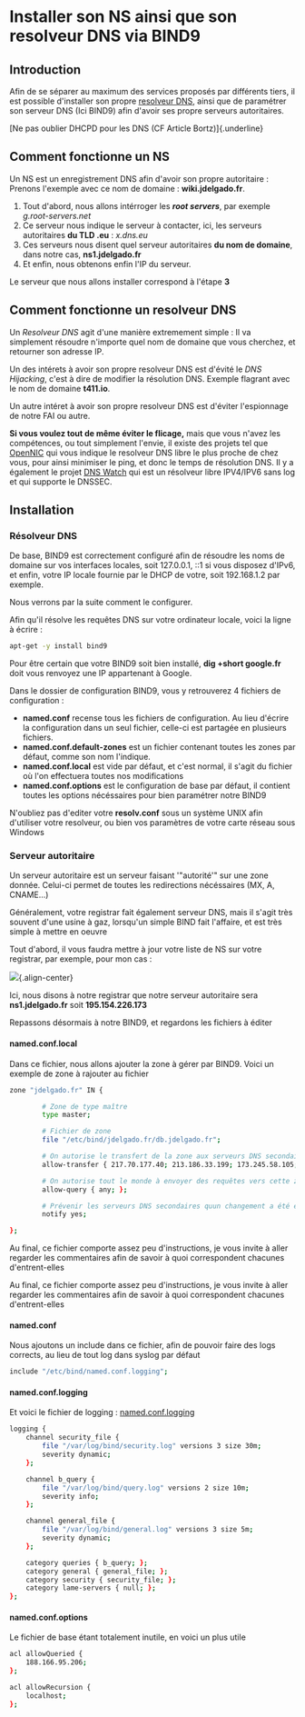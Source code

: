 # Installer son NS ainsi que son resolveur DNS via BIND9

## Introduction

Afin de se séparer au maximum des services proposés par différents
tiers, il est possible d'installer son propre [resolveur
DNS](http://www.bortzmeyer.org/son-propre-resolveur-dns.html), ainsi que
de paramétrer son serveur DNS (Ici BIND9) afin d'avoir ses propre
serveurs autoritaires.

[Ne pas oublier DHCPD pour les DNS (CF Article Bortz)]{.underline}

## Comment fonctionne un NS

Un NS est un enregistrement DNS afin d'avoir son propre autoritaire :
Prenons l'exemple avec ce nom de domaine : **wiki.jdelgado.fr**.

1.  Tout d'abord, nous allons intérroger les ***root servers***, par
    exemple *g.root-servers.net*
2.  Ce serveur nous indique le serveur à contacter, ici, les serveurs
    autoritaires **du TLD .eu** : *x.dns.eu*
3.  Ces serveurs nous disent quel serveur autoritaires **du nom de
    domaine**, dans notre cas, **ns1.jdelgado.fr**
4.  Et enfin, nous obtenons enfin l'IP du serveur.

Le serveur que nous allons installer correspond à l'étape **3**

## Comment fonctionne un resolveur DNS

Un *Resolveur DNS* agit d'une manière extremement simple : Il va
simplement résoudre n'importe quel nom de domaine que vous cherchez, et
retourner son adresse IP.

Un des intérets à avoir son propre resolveur DNS est d'évité le *DNS
Hijacking*, c'est à dire de modifier la résolution DNS. Exemple
flagrant avec le nom de domaine **t411.io**.

Un autre intéret à avoir son propre resolveur DNS est d'éviter
l'espionnage de notre FAI ou autre.

**Si vous voulez tout de même éviter le flicage,** mais que vous n'avez
les compétences, ou tout simplement l'envie, il existe des projets tel
que [OpenNIC](https://www.opennicproject.org/) qui vous indique le
resolveur DNS libre le plus proche de chez vous, pour ainsi minimiser le
ping, et donc le temps de résolution DNS. Il y a également le projet
[DNS Watch](https://dns.watch/index) qui est un résolveur libre
IPV4/IPV6 sans log et qui supporte le DNSSEC.

## Installation

### Résolveur DNS

De base, BIND9 est correctement configuré afin de résoudre les noms de
domaine sur vos interfaces locales, soit 127.0.0.1, ::1 si vous disposez
d'IPv6, et enfin, votre IP locale fournie par le DHCP de votre, soit
192.168.1.2 par exemple.

Nous verrons par la suite comment le configurer.

Afin qu'il résolve les requêtes DNS sur votre ordinateur locale, voici
la ligne à écrire :

```bash
apt-get -y install bind9
```

Pour être certain que votre BIND9 soit bien installé, **dig +short
google.fr** doit vous renvoyez une IP appartenant à Google.

Dans le dossier de configuration BIND9, vous y retrouverez 4 fichiers de
configuration :

-   **named.conf** recense tous les fichiers de configuration. Au lieu
    d'écrire la configuration dans un seul fichier, celle-ci est
    partagée en plusieurs fichiers.
-   **named.conf.default-zones** est un fichier contenant toutes les
    zones par défaut, comme son nom l'indique.
-   **named.conf.local** est vide par défaut, et c'est normal, il
    s'agit du fichier où l'on effectuera toutes nos modifications
-   **named.conf.options** est le configuration de base par défaut, il
    contient toutes les options nécéssaires pour bien paramétrer notre
    BIND9

N'oubliez pas d'editer votre **resolv.conf** sous un système UNIX afin
d'utiliser votre resolveur, ou bien vos paramètres de votre carte
réseau sous Windows

### Serveur autoritaire

Un serveur autoritaire est un serveur faisant '"autorité'" sur une zone
donnée. Celui-ci permet de toutes les redirections nécéssaires (MX, A,
CNAME...)

Généralement, votre registrar fait également serveur DNS, mais il
s'agit très souvent d'une usine à gaz, lorsqu'un simple BIND fait
l'affaire, et est très simple à mettre en oeuvre

Tout d'abord, il vous faudra mettre à jour votre liste de NS sur votre
registrar, par exemple, pour mon cas :

![](/internetbs_ns_list.jpg){.align-center}

Ici, nous disons à notre registrar que notre serveur autoritaire sera
**ns1.jdelgado.fr** soit **195.154.226.173**

Repassons désormais à notre BIND9, et regardons les fichiers à éditer

#### named.conf.local

Dans ce fichier, nous allons ajouter la zone à gérer par BIND9. Voici un
exemple de zone à rajouter au fichier

``` bash
zone "jdelgado.fr" IN {

        # Zone de type maître
        type master;

        # Fichier de zone
        file "/etc/bind/jdelgado.fr/db.jdelgado.fr";

        # On autorise le transfert de la zone aux serveurs DNS secondaires (Slaves)
        allow-transfer { 217.70.177.40; 213.186.33.199; 173.245.58.105; 173.245.59.150; 8.8.8.8; 8.8.4.4; };

        # On autorise tout le monde à envoyer des requêtes vers cette zone
        allow-query { any; };

        # Prévenir les serveurs DNS secondaires quun changement a été effectué dans la zone maître
        notify yes;

};
```

Au final, ce fichier comporte assez peu d'instructions, je vous invite
à aller regarder les commentaires afin de savoir à quoi correspondent
chacunes d'entrent-elles

Au final, ce fichier comporte assez peu d'instructions, je vous invite
à aller regarder les commentaires afin de savoir à quoi correspondent
chacunes d'entrent-elles

#### named.conf

Nous ajoutons un include dans ce fichier, afin de pouvoir faire des logs
corrects, au lieu de tout log dans syslog par défaut

``` bash
include "/etc/bind/named.conf.logging";
```

#### named.conf.logging

Et voici le fichier de logging :
[named.conf.logging](http://pastebin.com/raw/Xt2KVVL8)

``` bash
logging {
    channel security_file {
        file "/var/log/bind/security.log" versions 3 size 30m;
        severity dynamic;
    };

    channel b_query {
        file "/var/log/bind/query.log" versions 2 size 10m;
        severity info;
    };

    channel general_file {
        file "/var/log/bind/general.log" versions 3 size 5m;
        severity dynamic;
    };

    category queries { b_query; };
    category general { general_file; };
    category security { security_file; };
    category lame-servers { null; };
};
```

#### named.conf.options

Le fichier de base étant totalement inutile, en voici un plus utile

``` bash
acl allowQueried {
    188.166.95.206;
};

acl allowRecursion {
    localhost;
};
```
